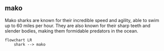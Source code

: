 ## mako
Mako sharks are known for their incredible speed and agility, able to swim up to 60 miles per hour. They are also known for their sharp teeth and slender bodies, making them formidable predators in the ocean.


```mermaid
flowchart LR
    shark --> mako

```
